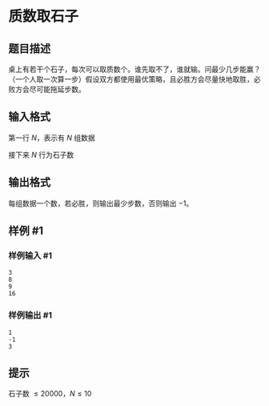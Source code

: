 # 质数取石子

## 题目描述

桌上有若干个石子，每次可以取质数个。谁先取不了，谁就输。问最少几步能赢？（一个人取一次算一步）假设双方都使用最优策略，且必胜方会尽量快地取胜，必败方会尽可能拖延步数。

## 输入格式

第一行 $N$，表示有 $N$ 组数据

接下来 $N$ 行为石子数


## 输出格式

每组数据一个数，若必胜，则输出最少步数，否则输出 $-1$。


## 样例 #1

### 样例输入 #1
```
3
8
9
16
```

### 样例输出 #1

```
1
-1
3
```

## 提示

石子数 $\leq 20000$，$N\leq 10$

